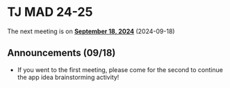 # TJ MAD 24-25

The next meeting is on [**September 18, 2024**](https://ion.tjhsst.edu/eighth/signup/4418) (2024-09-18)

## Announcements (09/18)

* If you went to the first meeting, please come for the second to continue the app idea brainstorming activity!


